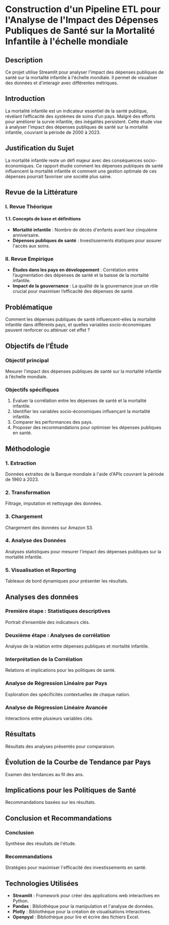 # Construction d'un Pipeline ETL pour l'Analyse de l'Impact des Dépenses Publiques de Santé sur la Mortalité Infantile à l'échelle mondiale

## Description
Ce projet utilise Streamlit pour analyser l'impact des dépenses publiques de santé sur la mortalité infantile à l'échelle mondiale. Il permet de visualiser des données et d'interagir avec différentes métriques.

## Introduction
La mortalité infantile est un indicateur essentiel de la santé publique, révélant l’efficacité des systèmes de soins d’un pays. Malgré des efforts pour améliorer la survie infantile, des inégalités persistent. Cette étude vise à analyser l'impact des dépenses publiques de santé sur la mortalité infantile, couvrant la période de 2000 à 2023.

## Justification du Sujet
La mortalité infantile reste un défi majeur avec des conséquences socio-économiques. Ce rapport étudie comment les dépenses publiques de santé influencent la mortalité infantile et comment une gestion optimale de ces dépenses pourrait favoriser une société plus saine.

## Revue de la Littérature
### I. Revue Théorique
#### 1.1. Concepts de base et définitions
- **Mortalité infantile** : Nombre de décès d'enfants avant leur cinquième anniversaire.
- **Dépenses publiques de santé** : Investissements étatiques pour assurer l'accès aux soins.

### II. Revue Empirique
- **Études dans les pays en développement** : Corrélation entre l’augmentation des dépenses de santé et la baisse de la mortalité infantile.
- **Impact de la gouvernance** : La qualité de la gouvernance joue un rôle crucial pour maximiser l’efficacité des dépenses de santé.

## Problématique
Comment les dépenses publiques de santé influencent-elles la mortalité infantile dans différents pays, et quelles variables socio-économiques peuvent renforcer ou atténuer cet effet ?

## Objectifs de l’Étude
### Objectif principal
Mesurer l'impact des dépenses publiques de santé sur la mortalité infantile à l’échelle mondiale.

### Objectifs spécifiques
1. Évaluer la corrélation entre les dépenses de santé et la mortalité infantile.
2. Identifier les variables socio-économiques influençant la mortalité infantile.
3. Comparer les performances des pays.
4. Proposer des recommandations pour optimiser les dépenses publiques en santé.

## Méthodologie
### 1. Extraction
Données extraites de la Banque mondiale à l'aide d'APIs couvrant la période de 1960 à 2023.

### 2. Transformation
Filtrage, imputation et nettoyage des données.

### 3. Chargement
Chargement des données sur Amazon S3.

### 4. Analyse des Données
Analyses statistiques pour mesurer l'impact des dépenses publiques sur la mortalité infantile.

### 5. Visualisation et Reporting
Tableaux de bord dynamiques pour présenter les résultats.

## Analyses des données
### Première étape : Statistiques descriptives
Portrait d’ensemble des indicateurs clés.

### Deuxième étape : Analyses de corrélation
Analyse de la relation entre dépenses publiques et mortalité infantile.

### Interprétation de la Corrélation
Relations et implications pour les politiques de santé.

### Analyse de Régression Linéaire par Pays
Exploration des spécificités contextuelles de chaque nation.

### Analyse de Régression Linéaire Avancée
Interactions entre plusieurs variables clés.

## Résultats
Résultats des analyses présentés pour comparaison.

## Évolution de la Courbe de Tendance par Pays
Examen des tendances au fil des ans.

## Implications pour les Politiques de Santé
Recommandations basées sur les résultats.

## Conclusion et Recommandations
### Conclusion
Synthèse des résultats de l'étude.

### Recommandations
Stratégies pour maximiser l'efficacité des investissements en santé.

## Technologies Utilisées
- **Streamlit** : Framework pour créer des applications web interactives en Python.
- **Pandas** : Bibliothèque pour la manipulation et l'analyse de données.
- **Plotly** : Bibliothèque pour la création de visualisations interactives.
- **Openpyxl** : Bibliothèque pour lire et écrire des fichiers Excel.
